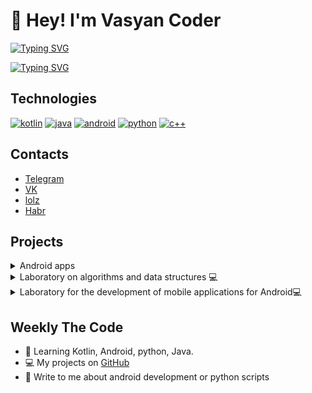 # 👋 Hey! I'm Vasyan Coder
[![Typing SVG](https://readme-typing-svg.herokuapp.com?font=Fira+Code&pause=1000&color=1E9257&center=true&width=435&lines=I'm+android+developer)](https://git.io/typing-svg)

[![Typing SVG](https://readme-typing-svg.herokuapp.com?font=Fira+Code&pause=1000&color=1A7AFF&center=true&width=435&lines=Welcome+:\))](https://git.io/typing-svg)

## Technologies
[![kotlin](https://img.shields.io/badge/-Kotlin-61DBFB?style=for-the-badge&labelColor=black&logo=kotlin&logoColor=5256ce)](#) [![java](https://img.shields.io/badge/-Java-ED8B00?style=for-the-badge&labelColor=black&logo=java&logoColor=1e9257)](#) [![android](https://img.shields.io/badge/-Android-1e9257?style=for-the-badge&labelColor=black&logo=android&logoColor=1e9257)](#) [![python](https://img.shields.io/badge/-Python-346998?style=for-the-badge&labelColor=black&logo=python&logoColor=346998)](#) [![c++](https://img.shields.io/badge/-C++-6092c7?style=for-the-badge&labelColor=black&logo=c%2b%2b&logoColor=6092c7)](#)



## Contacts
+ [Telegram](https://t.me/vasyan_coder)
+ [VK](https://vk.com/vasyan.coder)
+ [lolz](https://lolz.guru/members/5696348/)
+ [Habr](https://habr.com/ru/users/BacuJluu_AJlu6a6aeBu4/posts/)

## Projects

<details> 
  <summary>Android apps</summary>
  <br/>
    <p><a href="https://github.com/vasyan-coder/GiphyTestApi"><img src="https://github-readme-stats.vercel.app/api/pin/?username=vasyan-coder&repo=GiphyTestApi&theme=radical"/></a></p>
    <p href="https://github.com/vasyan-coder/ShoppingList"><img alt="" src="https://github-readme-stats.vercel.app/api/pin/?username=vasyan-coder&repo=ShoppingList&theme=radical"/></p>
    <p href="https://github.com/vasyan-coder/Pyatiminutka-Project"><img alt="" src="https://github-readme-stats.vercel.app/api/pin/?username=vasyan-coder&repo=Pyatiminutka-Project&theme=radical"/></p>
  <br/>
</details>

<details> 
  <summary>Laboratory on algorithms and data structures 💻</summary>
  <br/>
    <p href="https://github.com/vasyan-coder/DoublyList"><img alt="https://github.com/vasyan-coder/DoublyList" src="https://github-readme-stats.vercel.app/api/pin/?username=vasyan-coder&repo=DoublyList&theme=radical"/></p>
    <p href="https://github.com/vasyan-coder/ExpressionTree"><img alt="" src="https://github-readme-stats.vercel.app/api/pin/?username=vasyan-coder&repo=ExpressionTree&theme=radical"/></p>
    <p href="https://github.com/vasyan-coder/BinSearchTree"><img alt="" src="https://github-readme-stats.vercel.app/api/pin/?username=vasyan-coder&repo=BinSearchTree&theme=radical"/></p>
    <p href="https://github.com/vasyan-coder/LinkedListLocale"><img alt="" src="https://github-readme-stats.vercel.app/api/pin/?username=vasyan-coder&repo=LinkedListLocale&theme=radical"/></p>
    <p href="https://github.com/vasyan-coder/LinkedList"><img alt="" src="https://github-readme-stats.vercel.app/api/pin/?username=vasyan-coder&repo=LinkedList&theme=radical"/></p>
    <p href="https://github.com/vasyan-coder/mergerSort_part1"><img alt="" src="https://github-readme-stats.vercel.app/api/pin/?username=vasyan-coder&repo=mergerSort_part1&theme=radical"/></p>
    <p href="https://github.com/vasyan-coder/mergeSort_part2"><img alt="" src="https://github-readme-stats.vercel.app/api/pin/?username=vasyan-coder&repo=mergeSort_part2&theme=radical"/></p>
    <p href="https://github.com/vasyan-coder/HeapSort"><img alt="" src="https://github-readme-stats.vercel.app/api/pin/?username=vasyan-coder&repo=HeapSort&theme=radical"/></p>
    <p href="https://github.com/vasyan-coder/QuickSort"><img alt="" src="https://github-readme-stats.vercel.app/api/pin/?username=vasyan-coder&repo=QuickSort&theme=radical"/></p>
  <br/>
</details>

<details> 
  <summary>Laboratory for the development of mobile applications for Android💻</summary>
  <br/>
    <a href=""><img alt=""/></a>
  <br/>
</details>

## Weekly The Code
+ 🔭 Learning Kotlin, Android, python, Java.
+ 💻 My projects on <a href="https://github.com/vasyan-coder">GitHub</a>
+ 💬 Write to me about android development or python scripts

